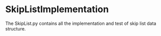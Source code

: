 # SkipListImplementation

The SkipList.py contains all the implementation and test of skip list data structure.
